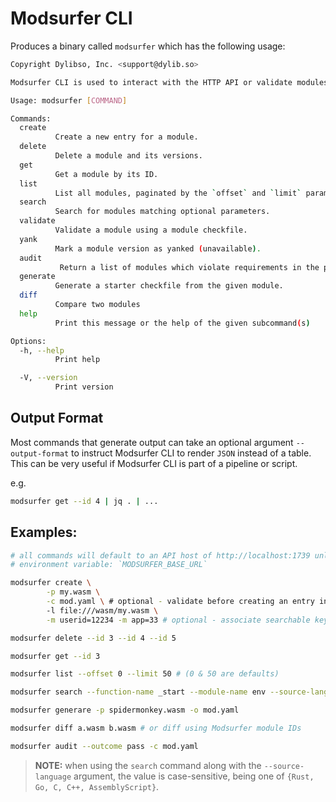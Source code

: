 # Modsurfer CLI

Produces a binary called `modsurfer` which has the following usage:

```sh
Copyright Dylibso, Inc. <support@dylib.so>

Modsurfer CLI is used to interact with the HTTP API or validate modules offline.

Usage: modsurfer [COMMAND]

Commands:
  create
          Create a new entry for a module.
  delete
          Delete a module and its versions.
  get
          Get a module by its ID.
  list
          List all modules, paginated by the `offset` and `limit` parameters or their defaults.
  search
          Search for modules matching optional parameters.
  validate
          Validate a module using a module checkfile.
  yank
          Mark a module version as yanked (unavailable).
  audit
           Return a list of modules which violate requirements in the provided checkfile.
  generate
          Generate a starter checkfile from the given module.
  diff
          Compare two modules
  help
          Print this message or the help of the given subcommand(s)

Options:
  -h, --help
          Print help

  -V, --version
          Print version
```

## Output Format

Most commands that generate output can take an optional argument `--output-format` to instruct Modsurfer CLI to render `JSON` instead of a table. This can be very useful if Modsurfer CLI is part of a pipeline or script. 

e.g.

```sh
modsurfer get --id 4 | jq . | ...
```

## Examples:

```sh
# all commands will default to an API host of http://localhost:1739 unless otherwise set via 
# environment variable: `MODSURFER_BASE_URL`

modsurfer create \
        -p my.wasm \
        -c mod.yaml \ # optional - validate before creating an entry in Modsurfer
        -l file:///wasm/my.wasm \
        -m userid=12234 -m app=33 # optional - associate searchable key-value metadata with a module

modsurfer delete --id 3 --id 4 --id 5

modsurfer get --id 3

modsurfer list --offset 0 --limit 50 # (0 & 50 are defaults)

modsurfer search --function-name _start --module-name env --source-language Rust --text "Help me"

modsurfer generare -p spidermonkey.wasm -o mod.yaml

modsurfer diff a.wasm b.wasm # or diff using Modsurfer module IDs

modsurfer audit --outcome pass -c mod.yaml
```

> **NOTE:** when using the `search` command along with the `--source-language` argument, the value is case-sensitive, being one of `{Rust, Go, C, C++, AssemblyScript}`.